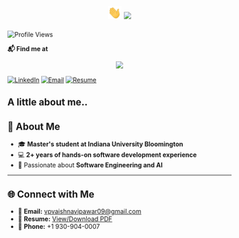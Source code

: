 <h1 align="center">
   <img src="https://raw.githubusercontent.com/ABSphreak/ABSphreak/master/gifs/Hi.gif" width="30px">
   <a href="https://git.io/typing-svg">
      <img src="https://readme-typing-svg.herokuapp.com?size=30&duration=4000&color=A020F0&center=true&vCenter=true&multiline=true&width=500&height=50&lines=Hi,+I'm+Vaishnavi+Pawar!">
   </a>
</h1>

![Profile Views](https://komarev.com/ghpvc/?username=vaishnavipawar09&color=brightgreen)

**📬 Find me at** 
<p align="center">
  <img src="https://media.tenor.com/PP9v7VIs6R4AAAAi/one-piece-luffy.gif" width="50px">
</p>



[![LinkedIn](https://img.shields.io/badge/LinkedIn-Connect-blue?style=flat-square&logo=linkedin)](https://www.linkedin.com/in/vaishnavipawar09/)
[![Email](https://img.shields.io/badge/Email-Contact%20Me-red?style=flat-square&logo=gmail)](mailto:vpvaishnavipawar09@gmail.com)
[![Resume](https://img.shields.io/badge/Resume-View%20PDF-orange?style=flat-square&logo=adobeacrobatreader)](https://drive.google.com/file/d/1OFAYKQDvJPWQ9mIL379QjeGYdMWcx4y_/view?usp=sharing)

**A little about me..**
---

## 🚀 About Me

- 🎓 **Master's student at Indiana University Bloomington**  
- 💻 **2+ years of hands-on software development experience**  
- 🤖 Passionate about **Software Engineering and AI**  

---

## 🌐 Connect with Me
- 📧 **Email:** [vpvaishnavipawar09@gmail.com](mailto:vpvaishnavipawar09@gmail.com)  
- 📄 **Resume:** [View/Download PDF](https://drive.google.com/file/d/1OFAYKQDvJPWQ9mIL379QjeGYdMWcx4y_/view?usp=sharing)  
- 📱 **Phone:** +1 930-904-0007  



<!--
**vaishnavipawar09/vaishnavipawar09** is a ✨ _special_ ✨ repository because its `README.md` (this file) appears on your GitHub profile.

Here are some ideas to get you started:

- 🔭 I’m currently working on ...
- 🌱 I’m currently learning ...
- 👯 I’m looking to collaborate on ...
- 🤔 I’m looking for help with ...
- 💬 Ask me about ...
- 📫 How to reach me: ...
- 😄 Pronouns: ...
- ⚡ Fun fact: ...
-->
